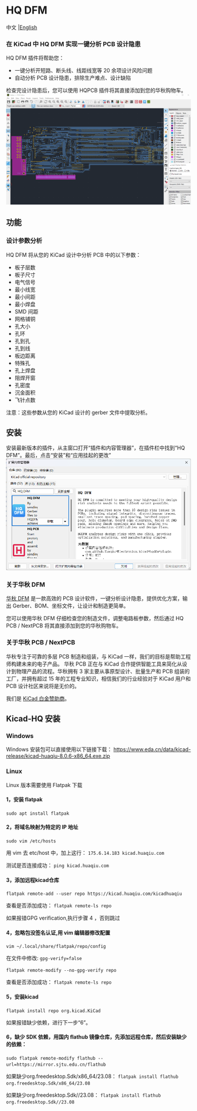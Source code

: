 # HQ DFM

<p>
    中文 |<a href="README.md">English<a/>
</p>

### 在 KiCad 中 HQ DFM 实现一键分析 PCB 设计隐患

HQ DFM 插件将帮助您：

- 一键分析开短路、断头线、线距线宽等 20 余项设计风险问题
- 自动分析 PCB 设计隐患，排除生产难点、设计缺陷

检查完设计隐患后，您可以使用 HQPCB 插件将其直接添加到您的华秋购物车。
![华秋插件](dfm-screen.gif)

## 功能

### 设计参数分析

HQ DFM 将从您的 KiCad 设计中分析 PCB 中的以下参数：

- 板子层数
- 板子尺寸
- 电气信号
- 最小线宽
- 最小间距
- 最小焊盘
- SMD 间距
- 网格铺铜
- 孔大小
- 孔环
- 孔到孔
- 孔到线
- 板边距离
- 特殊孔
- 孔上焊盘
- 阻焊开窗
- 孔密度
- 沉金面积
- 飞针点数

注意：这些参数从您的 KiCad 设计的 gerber 文件中提取分析。

## 安装

安装最新版本的插件，从主窗口打开“插件和内容管理器”，在插件栏中找到“HQ DFM”。最后，点击“安装”和“应用挂起的更改”
![图片](kicad_dfm/picture/HQDFM.png)

### 关于华秋 DFM

[华秋 DFM](https://dfm.elecfans.com/) 是一款高效的 PCB 设计软件，一键分析设计隐患，提供优化方案，输出 Gerber、BOM、坐标文件，让设计和制造更简单。

您可以使用华秋 DFM 仔细检查您的制造文件，调整电路板参数，然后通过 HQ PCB / NextPCB 将其直接添加到您的华秋购物车。

### 关于华秋 PCB / NextPCB

华秋专注于可靠的多层 PCB 制造和组装，与 KiCad 一样，我们的目标是帮助工程师构建未来的电子产品。 华秋 PCB 正在与 KiCad 合作提供智能工具来简化从设计到物理产品的流程。华秋拥有 3 家主要从事原型设计、批量生产和 PCB 组装的工厂，并拥有超过 15 年的工程专业知识，相信我们的行业经验对于 KiCad 用户和 PCB 设计社区来说将是无价的。

我们是 [KiCad 白金赞助商](https://www.nextpcb.com/blog/kicad-nextpcb-platinum-sponsorship)。



## Kicad-HQ 安装

### Windows

Windows 安装包可以直接使用以下链接下载：
https://www.eda.cn/data/kicad-release/kicad-huaqiu-8.0.6-x86_64.exe.zip

### Linux
Linux 版本需要使用 Flatpak 下载

#### 1，安装 flatpak

`sudo apt install flatpak`

#### 2，将域名映射为特定的 IP 地址

`sudo vim /etc/hosts`

用 vim 去 etc/host 中，加上这行：
`175.6.14.183 kicad.huaqiu.com`

测试是否连接成功：
`ping kicad.huaqiu.com`

#### 3，添加远程kicad仓库

`flatpak remote-add --user repo https://kicad.huaqiu.com/kicadhuaqiu`

查看是否添加成功：
`flatpak remote-ls repo`

如果报错GPG verification,执行步骤 4 ，否则跳过

#### 4，忽略包没签名认证,用 vim 编辑器修改配置

`vim ~/.local/share/flatpak/repo/config`

在文件中修改: `gpg-verify=false`

`flatpak remote-modify --no-gpg-verify repo`

查看是否添加成功：
`flatpak remote-ls repo`

#### 5，安装kicad

`flatpak install repo org.kicad.KiCad`

如果报错缺少依赖，进行下一步“6”。

#### 6，缺少 SDK 依赖，用国内 flathub 镜像仓库，先添加远程仓库，然后安装缺少的依赖：

`sudo flatpak remote-modify flathub --url=https://mirror.sjtu.edu.cn/flathub`

如果缺少org.freedesktop.Sdk/x86_64/23.08：
`flatpak install flathub org.freedesktop.Sdk/x86_64/23.08`

如果缺少org.freedesktop.Sdk//23.08：
`flatpak install flathub org.freedesktop.Sdk//23.08`
